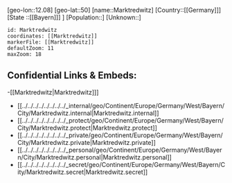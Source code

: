 ﻿---
location: [50,12.08]
mapzoom: [7,12] 
mapmarker: city 
type: City
tags:
- geo/City


SpocWebEntityId: 32319
isDeleted: false
confidential: public

---
[geo-lon::12.08]
[geo-lat::50]
[name::Marktredwitz]
[Country::[[Germany]]]
[State ::[[Bayern]]] ]
[Population::]
[Unknown::]


```leaflet
id: Marktredwitz
coordinates: [[Marktredwitz]]
markerFile: [[Marktredwitz]]
defaultZoom: 11 
maxZoom: 18
```


## Confidential Links & Embeds: 
-[[Marktredwitz|Marktredwitz]]] 
- [[../../../../../../../../_internal/geo/Continent/Europe/Germany/West/Bayern/City/Marktredwitz.internal|Marktredwitz.internal]] 
- [[../../../../../../../../_protect/geo/Continent/Europe/Germany/West/Bayern/City/Marktredwitz.protect|Marktredwitz.protect]] 
- [[../../../../../../../../_private/geo/Continent/Europe/Germany/West/Bayern/City/Marktredwitz.private|Marktredwitz.private]] 
- [[../../../../../../../../_personal/geo/Continent/Europe/Germany/West/Bayern/City/Marktredwitz.personal|Marktredwitz.personal]] 
- [[../../../../../../../../_secret/geo/Continent/Europe/Germany/West/Bayern/City/Marktredwitz.secret|Marktredwitz.secret]] 
